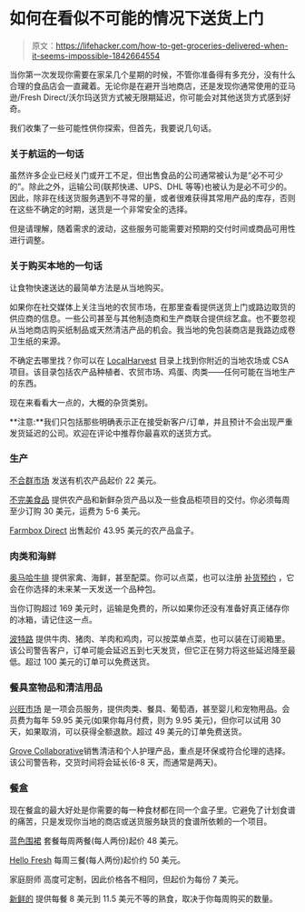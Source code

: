 # 如何在看似不可能的情况下送货上门

> 原文：<https://lifehacker.com/how-to-get-groceries-delivered-when-it-seems-impossible-1842664554>

当你第一次发现你需要在家呆几个星期的时候，不管你准备得有多充分，没有什么合理的食品店会一直藏着。无论你是在避开当地商店，还是发现你通常使用的亚马逊/Fresh Direct/沃尔玛送货方式被无限期延迟，你可能会对其他送货方式感到好奇。



我们收集了一些可能性供你探索，但首先，我要说几句话。

### 关于航运的一句话

虽然许多企业已经关门或开工不足，但出售食品的公司通常被认为是“必不可少的”。除此之外，运输公司(联邦快递、UPS、DHL 等等)也被认为是必不可少的。因此，除非在线送货服务遇到不寻常的量，或者很难获得其常用产品的库存，否则在这些不确定的时期，送货是一个非常安全的选择。

但是请理解，随着需求的波动，这些服务可能需要对预期的交付时间或商品可用性进行调整。

### 关于购买本地的一句话

让食物快速送达的最简单方法是从当地购买。

如果你在社交媒体上关注当地的农贸市场，在那里查看提供送货上门或路边取货的供应商的信息。一些公司甚至与其他制造商和生产商联合提供综艺盒。也不要忽视从当地商店购买纸制品或天然清洁产品的机会。我当地的免包装商店是我路边成卷卫生纸的来源。

不确定去哪里找？你可以在 [LocalHarvest](https://www.localharvest.org/) 目录上找到你附近的当地农场或 CSA 项目。该目录包括农产品种植者、农贸市场、鸡蛋、肉类——任何可能在当地生产的东西。

现在来看看大一点的，大概的杂货类别。

**注意:**我们只包括那些明确表示正在接受新客户/订单，并且预计不会出现严重发货延迟的公司。欢迎在评论中推荐你最喜欢的送货方式。

### 生产

[不合群市场](https://www.misfitsmarket.com/) 发送有机农产品起价 22 美元。

[不完美食品](https://www.imperfectfoods.com/) 提供农产品和新鲜杂货产品以及一些食品柜项目的交付。你必须每周至少订购 30 美元，运费为 5-6 美元。

[Farmbox Direct](https://www.farmboxdirect.com/) 出售起价 43.95 美元的农产品盒子。

### 肉类和海鲜

[奥马哈牛排](https://www.omahasteaks.com/) 提供家禽、海鲜，甚至配菜。你可以点菜，也可以注册 [补货预约](https://www.omahasteaks.com/restock?SRC=RZ0636) ，它会在你选择的未来某一天发送一个品种包。

当你订购超过 169 美元时，运输是免费的，所以如果你还没有准备好真正储存你的冰箱，请记住这一点。

[波特路](https://porterroad.com/collections/all) 提供牛肉、猪肉、羊肉和鸡肉，可以按菜单点菜，也可以装在订阅箱里。该公司警告客户，订单可能会延迟五到七天发货，但它正在努力将这些延迟降至最低。超过 100 美元的订单可以免费送货。

### **餐具室物品和清洁用品**

[兴旺市场](https://thrivemarket.com/) 是一项会员服务，提供肉类、餐具、葡萄酒，甚至婴儿和宠物用品。会员费为每年 59.95 美元(如果你每月付费，则为 9.95 美元)，但你可以试用 30 天，如果取消，可以获得全额退款。超过 49 美元的订单免费送货。

[Grove Collaborative](https://www.grove.co/home)销售清洁和个人护理产品，重点是环保或符合伦理的选择。该公司警告称，交货时间将会延长(6-8 天，而通常是两天)。

### 餐盒

现在餐盒的最大好处是你需要的每一种食材都在同一个盒子里。它避免了计划食谱的痛苦，只是发现你当地的商店或送货服务缺货的食谱所依赖的一个项目。

[蓝色围裙](https://www.blueapron.com/) 套餐每周两餐(每人两份)起价 48 美元。

[Hello Fresh](https://www.hellofresh.com/) 每周三餐(每人两份)起价约 50 美元。

家庭厨师 高度可定制，因此价格各不相同，但起价为每份 7 美元。

[新鲜的](https://www.freshly.com/) 提供每餐 8 美元到 11.5 美元不等的熟食，取决于你每周购买的数量。